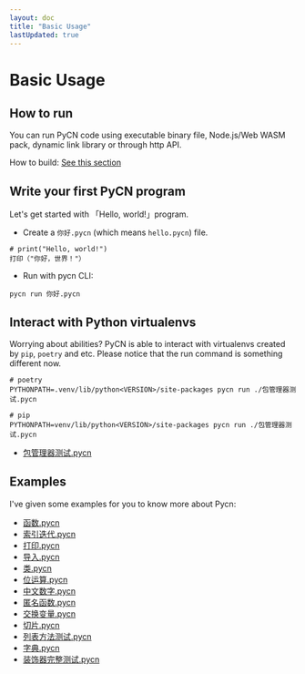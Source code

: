 ```yaml
---
layout: doc
title: "Basic Usage"
lastUpdated: true
---
```


# Basic Usage

## How to run

You can run PyCN code using executable binary file, Node.js/Web WASM pack, dynamic link library or through http API.

How to build: [See this section](./intro.md#build-and-use-pycn)

## Write your first PyCN program

Let's get started with 「Hello, world!」program.

- Create a `你好.pycn` (which means `hello.pycn`) file.

```pycn
# print("Hello, world!")
打印（"你好，世界！"）
```

- Run with pycn CLI:

```shell
pycn run 你好.pycn
```

## Interact with Python virtualenvs

Worrying about abilities? PyCN is able to interact with virtualenvs created by `pip`, `poetry` and etc. Please notice that the run command is something different now.

```shell
# poetry
PYTHONPATH=.venv/lib/python<VERSION>/site-packages pycn run ./包管理器测试.pycn

# pip
PYTHONPATH=venv/lib/python<VERSION>/site-packages pycn run ./包管理器测试.pycn
```

- [包管理器测试.pycn](https://github.com/Vincent-the-gamer/pycn/blob/main/examples/包管理器测试.pycn)

## Examples

I've given some examples for you to know more about Pycn:

- [函数.pycn](https://github.com/Vincent-the-gamer/pycn/blob/main/examples/函数.pycn)
- [索引迭代.pycn](https://github.com/Vincent-the-gamer/pycn/blob/main/examples/索引迭代.pycn)
- [打印.pycn](https://github.com/Vincent-the-gamer/pycn/blob/main/examples/打印.pycn)
- [导入.pycn](https://github.com/Vincent-the-gamer/pycn/blob/main/examples/导入.pycn)
- [类.pycn](https://github.com/Vincent-the-gamer/pycn/blob/main/examples/类.pycn)
- [位运算.pycn](https://github.com/Vincent-the-gamer/pycn/blob/main/examples/位运算.pycn)
- [中文数字.pycn](https://github.com/Vincent-the-gamer/pycn/blob/main/examples/中文数字.pycn)
- [匿名函数.pycn](https://github.com/Vincent-the-gamer/pycn/blob/main/examples/匿名函数.pycn)
- [交换变量.pycn](https://github.com/Vincent-the-gamer/pycn/blob/main/examples/交换变量.pycn)
- [切片.pycn](https://github.com/Vincent-the-gamer/pycn/blob/main/examples/切片.pycn)
- [列表方法测试.pycn](https://github.com/Vincent-the-gamer/pycn/blob/main/examples/列表方法测试.pycn)
- [字典.pycn](https://github.com/Vincent-the-gamer/pycn/blob/main/examples/字典.pycn)
- [装饰器完整测试.pycn](https://github.com/Vincent-the-gamer/pycn/blob/main/examples/装饰器完整测试.pycn)